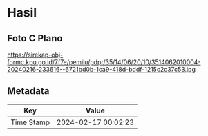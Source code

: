 # Hasil

## Foto C Plano

https://sirekap-obj-formc.kpu.go.id/7f7e/pemilu/pdpr/35/14/06/20/10/3514062010004-20240216-233616--6721bd0b-1ca9-418d-bddf-1215c2c37c53.jpg


## Metadata

| Key        | Value               |
| ---------- | ------------------- |
| Time Stamp | 2024-02-17 00:02:23 |



